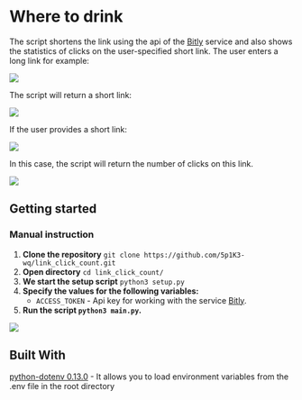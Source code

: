 # Where to drink
The script shortens the link using the api of the [Bitly](https://bitly.com/) service and also shows the statistics 
of clicks on the user-specified short link.
The user enters a long link for example:

![](https://imgur.com/5ijcB4x.png)

The script will return a short link:

![](https://imgur.com/pwYa31C.png)

If the user provides a short link:

![](https://imgur.com/61Ci8SH.png)

In this case, the script will return the number of clicks on this link.

![](https://imgur.com/ZBxc8eJ.png)

## Getting started
### Manual instruction
1. **Clone the repository** 
`
git clone https://github.com/5p1K3-wq/link_click_count.git
`
2.  **Open directory**
`cd link_click_count/`
3.  **We start the setup script**
`python3 setup.py`
4.  **Specify the values for the following variables:**
    *   `ACCESS_TOKEN` - Api key for working with the service [Bitly](https://bitly.com/).
5.  **Run the script `python3 main.py`.**

![](https://dvmn.org/media/filer_public/ca/45/ca4595c7-f119-4ee7-9326-ed9089e0be41/bitly.gif)

## Built With
[python-dotenv 0.13.0](https://pypi.org/project/python-dotenv/) - It allows you to load environment variables from the 
.env file in the root directory
